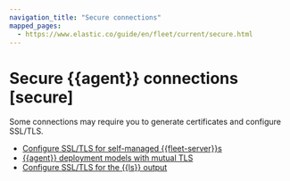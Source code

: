 ```yaml
---
navigation_title: "Secure connections"
mapped_pages:
  - https://www.elastic.co/guide/en/fleet/current/secure.html
---
```


# Secure {{agent}} connections [secure]


Some connections may require you to generate certificates and configure SSL/TLS.

* [Configure SSL/TLS for self-managed {{fleet-server}}s](/reference/fleet/secure-connections.md)
* [{{agent}} deployment models with mutual TLS](/reference/fleet/mutual-tls.md)
* [Configure SSL/TLS for the {{ls}} output](/reference/fleet/secure-logstash-connections.md)






